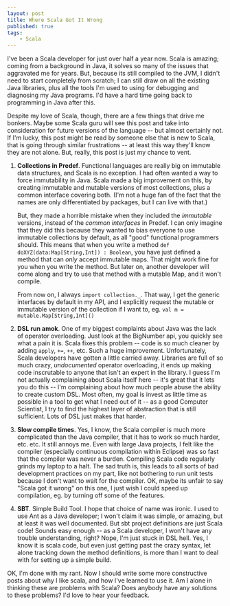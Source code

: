 ```yaml
---
layout: post
title: Where Scala Got It Wrong
published: true
tags:
    - Scala
---
```


I've been a Scala developer for just over half a year now.  Scala is amazing; coming from a background in
Java, it solves so many of the issues that aggravated me for years.  But, because its still compiled
to the JVM, I didn't need to start completely from scratch; I can still draw on all the existing Java
libraries, plus all the tools I'm used to using for debugging and diagnosing my Java programs.  I'd have
a hard time going back to programming in Java after this.

Despite my love of Scala, though, there are a few things that drive me bonkers.  Maybe some Scala guru
will see this post and take into consideration for future versions of the language -- but almost certainly not.
If I'm lucky, this post might be read by someone else that is new to Scala, that is going through similar
frustrations -- at least this way they'll know they are not alone.  But, really, this post is just my chance
to vent.

1. **Collections in Predef**.  Functional languages are really big on immutable data structures, and Scala is no
exception.  I had often wanted a way to force immutability in Java.  Scala made a big improvement on this, by
creating immutable and mutable versions of most collections, plus a common interface covering both.  (I'm not
a huge fan of the fact that the names are only differentiated by packages, but I can live with that.)

    But, they made a horrible mistake when they included the *immutable* versions, instead of the *common interfaces*
in Predef.  I can only imagine that they did this because they wanted to bias everyone to use immutable collections
by default, as all "good" functional programmers should.  This means that when you write a method `def doXYZ(data:Map[String,Int]) : Boolean`,
you have just defined a method that can *only* accept immutable maps.  That might work fine for you
when you write the method.  But later on, another developer will come along and try to use that method with
a mutable Map, and it won't compile.

    From now on, I always `import collection._`.  That way, I get the generic interfaces by default in my API, and I
explicitly request the mutable or immutable version of the collection if I want to, eg. `val m = mutable.Map[String,Int]()`

2. **DSL run amok**.  One of my biggest complaints about Java was the lack of operator overloading.  Just look at the BigNumber api,
you quickly see what a pain it is.  Scala fixes this problem -- code is so much cleaner by adding `apply`, `+=`, `++`, etc.  Such
a huge improvement.  Unfortunately, Scala developers have gotten a little carried away.  Libraries are full of so much crazy,
*undocumented* operator overloading, it ends up making code inscrutable to anyone that isn't an expert in the library.  I guess
I'm not actually complaining about Scala itself here -- it's great that it lets you do this -- I'm complaining about how much
people abuse the ability to create custom DSL.  Most often, my goal is invest as little time as possible in a tool to get what
I need out of it -- as a good Computer Scientist, I try to find the highest layer of abstraction that is still sufficient.  Lots
of DSL just makes that harder.

3. **Slow compile times**.  Yes, I know, the Scala compiler is much more complicated than the Java compiler, that it has to work so much
harder, etc. etc.  It still annoys me.  Even with large Java projects, I felt like the compiler (especially continuous compilation
within Eclipse) was so fast that the compiler was never a burden.  Compiling Scala code regularly grinds my laptop to a halt.
The sad truth is, this leads to all sorts of bad development practices on my part, like not bothering to run unit tests because
I don't want to wait for the compiler.  OK, maybe its unfair to say "Scala got it wrong" on this one, I just wish I could speed up
compilation, eg. by turning off some of the features.

4. **SBT**.  Simple Build Tool.  I hope that choice of name was ironic.  I used to use Ant as a Java developer; I won't claim it was simple,
or amazing, but at least it was well documented.  But sbt project definitions are just Scala code!  Sounds easy enough -- as a Scala
developer, I won't have any trouble understanding, right?  Nope, I'm just stuck in DSL hell.  Yes, I know it is scala code, but even just
getting past the crazy syntax, let alone tracking down the method definitions, is more than I want to deal with for setting up a simple build.

OK, I'm done with my rant.  Now I should write some more constructive posts about why I like scala, and how I've learned to use it.  Am I alone
in thinking these are problems with Scala?  Does anybody have any solutions to these problems?  I'd love to hear your feedback.
